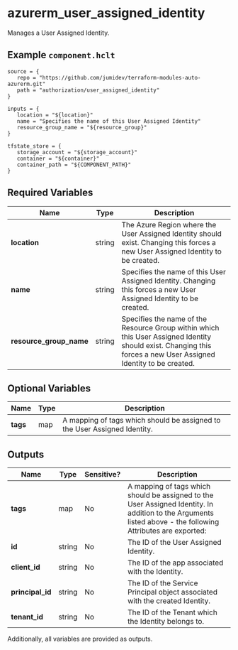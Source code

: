 # azurerm_user_assigned_identity

Manages a User Assigned Identity.

## Example `component.hclt`

```hcl
source = {
   repo = "https://github.com/jumidev/terraform-modules-auto-azurerm.git"   
   path = "authorization/user_assigned_identity"   
}

inputs = {
   location = "${location}"   
   name = "Specifies the name of this User Assigned Identity"   
   resource_group_name = "${resource_group}"   
}

tfstate_store = {
   storage_account = "${storage_account}"   
   container = "${container}"   
   container_path = "${COMPONENT_PATH}"   
}

```

## Required Variables

| Name | Type |  Description |
| ---- | --------- |  ----------- |
| **location** | string |  The Azure Region where the User Assigned Identity should exist. Changing this forces a new User Assigned Identity to be created. | 
| **name** | string |  Specifies the name of this User Assigned Identity. Changing this forces a new User Assigned Identity to be created. | 
| **resource_group_name** | string |  Specifies the name of the Resource Group within which this User Assigned Identity should exist. Changing this forces a new User Assigned Identity to be created. | 

## Optional Variables

| Name | Type |  Description |
| ---- | --------- |  ----------- |
| **tags** | map |  A mapping of tags which should be assigned to the User Assigned Identity. | 



## Outputs

| Name | Type | Sensitive? | Description |
| ---- | ---- | --------- | --------- |
| **tags** | map | No  | A mapping of tags which should be assigned to the User Assigned Identity. In addition to the Arguments listed above - the following Attributes are exported: | 
| **id** | string | No  | The ID of the User Assigned Identity. | 
| **client_id** | string | No  | The ID of the app associated with the Identity. | 
| **principal_id** | string | No  | The ID of the Service Principal object associated with the created Identity. | 
| **tenant_id** | string | No  | The ID of the Tenant which the Identity belongs to. | 

Additionally, all variables are provided as outputs.
